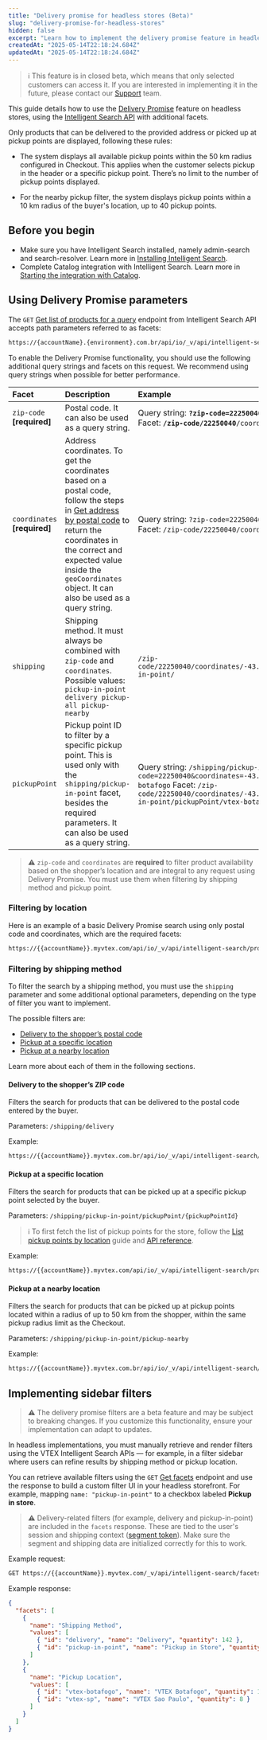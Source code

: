 ```yaml
---
title: "Delivery promise for headless stores (Beta)"
slug: "delivery-promise-for-headless-stores"
hidden: false
excerpt: "Learn how to implement the delivery promise feature in headless stores."
createdAt: "2025-05-14T22:18:24.684Z"
updatedAt: "2025-05-14T22:18:24.684Z"
---
```


>ℹ️ This feature is in closed beta, which means that only selected customers can access it. If you are interested in implementing it in the future, please contact our [Support](https://support.vtex.com/hc/en-us) team.

This guide details how to use the [Delivery Promise](https://help.vtex.com/en/tutorial/delivery-promise-beta--p9EJH9GgxL0JceA6dBswd) feature on headless stores, using the [Intelligent Search API](https://developers.vtex.com/docs/api-reference/intelligent-search-api) with additional facets.

Only products that can be delivered to the provided address or picked up at pickup points are displayed, following these rules:

* The system displays all available pickup points within the 50 km radius configured in Checkout. This applies when the customer selects pickup in the header or a specific pickup point. There’s no limit to the number of pickup points displayed.

* For the nearby pickup filter, the system displays pickup points within a 10 km radius of the buyer's location, up to 40 pickup points.

## Before you begin

* Make sure you have Intelligent Search installed, namely admin-search and search-resolver. Learn more in [Installing Intelligent Search](https://help.vtex.com/en/tracks/vtex-intelligent-search--19wrbB7nEQcmwzDPl1l4Cb/4mwZGH252R3CCPRim8v0F3).
* Complete Catalog integration with Intelligent Search. Learn more in [Starting the integration with Catalog](https://help.vtex.com/en/tracks/vtex-intelligent-search--19wrbB7nEQcmwzDPl1l4Cb/2wBsO1AKTQZ04idbTKszI4).

## Using Delivery Promise parameters

The `GET` [Get list of products for a query](https://developers.vtex.com/docs/api-reference/intelligent-search-api#get-/product_search/-facets-) endpoint from Intelligent Search API accepts path parameters referred to as facets:

```txt
https://{accountName}.{environment}.com.br/api/io/_v/api/intelligent-search/product_search/{facets}
```

To enable the Delivery Promise functionality, you should use the following additional query strings and facets on this request. We recommend using query strings when possible for better performance.

| Facet | Description | Example |
| :---- | :---- | :---- |
| `zip-code` **\[required\]** | Postal code. It can also be used as a query string. | Query string: **`?zip-code=22250040`**`&coordinates=-43.18218231201172,-22.94549560546875` Facet: **`/zip-code/22250040`**`/coordinates/-43.18218231201172,-22.94549560546875` |
| `coordinates` **\[required\]** | Address coordinates. To get the coordinates based on a postal code, follow the steps in [Get address by postal code](https://developers.vtex.com/docs/guides/get-address-by-postal-code) to return the coordinates in the correct and expected value inside the `geoCoordinates` object. It can also be used as a query string. | Query string: `?zip-code=22250040&coordinates=-43.18218231201172,-22.94549560546875` Facet: `/zip-code/22250040/coordinates/-43.18218231201172,-22.94549560546875`  |
| `shipping` | Shipping method. It must always be combined with `zip-code` and `coordinates`. Possible values: `pickup-in-point delivery pickup-all pickup-nearby` | `/zip-code/22250040/coordinates/-43.18218231201172,-22.94549560546875/shipping/pickup-in-point/` |
| `pickupPoint` | Pickup point ID to filter by a specific pickup point. This is used only with the `shipping/pickup-in-point` facet, besides the required parameters. It can also be used as a query string. |  Query string: `/shipping/pickup-in-point?zip-code=22250040&coordinates=-43.18218231201172,-22.94549560546875&pickupPoint=vtex-botafogo` Facet: `/zip-code/22250040/coordinates/-43.18218231201172,-22.94549560546875/shipping/pickup-in-point/pickupPoint/vtex-botafogo` |

>⚠️ `zip-code` and `coordinates` are **required** to filter product availability based on the shopper’s location and are integral to any request using Delivery Promise. You must use them when filtering by shipping method and pickup point.

### Filtering by location

Here is an example of a basic Delivery Promise search using only postal code and coordinates, which are the required facets:

```txt
https://{{accountName}}.myvtex.com/api/io/_v/api/intelligent-search/product_search/zip-code/22250040/coordinates/-43.18218231201172,-22.94549560546875
```

### Filtering by shipping method

To filter the search by a shipping method, you must use the `shipping` parameter and some additional optional parameters, depending on the type of filter you want to implement.

The possible filters are:

* [Delivery to the shopper’s postal code](#delivery-to-the-shoppers-zip-code)
* [Pickup at a specific location](#pickup-at-a-specific-location)
* [Pickup at a nearby location](?tab=t.0#heading=h.qzpibergwrec)

Learn more about each of them in the following sections.

#### Delivery to the shopper’s ZIP code

Filters the search for products that can be delivered to the postal code entered by the buyer.

Parameters: `/shipping/delivery`

Example:

```txt
https://{{accountName}}.myvtex.com.br/api/io/_v/api/intelligent-search/product_search/zip-code/22250040/coordinates/-43.18218231201172,-22.94549560546875/shipping/delivery
```

#### Pickup at a specific location

Filters the search for products that can be picked up at a specific pickup point selected by the buyer.

Parameters: `/shipping/pickup-in-point/pickupPoint/{pickupPointId}`

>ℹ️ To first fetch the list of pickup points for the store, follow the [List pickup points by location](https://developers.vtex.com/docs/guides/list-pickup-points-by-location) guide and [API reference](https://developers.vtex.com/docs/api-reference/checkout-api#get-/api/checkout/pub/pickup-points).

Example:

```txt
https://{{accountName}}.myvtex.com/api/io/_v/api/intelligent-search/product_search/zip-code/22250040/coordinates/-43.18218231201172,-22.94549560546875/shipping/pickup-in-point/pickupPoint/vtex-botafogo
```

#### Pickup at a nearby location

Filters the search for products that can be picked up at pickup points located within a radius of up to 50 km from the shopper, within the same pickup radius limit as the Checkout.

Parameters: `/shipping/pickup-in-point/pickup-nearby`

Example:

```txt
https://{{accountName}}.myvtex.com.br/api/io/_v/api/intelligent-search/product_search/zip-code/22250040/coordinates/-43.18218231201172,-22.94549560546875/shipping/pickup-in-point/pickup-nearby 
```

## Implementing sidebar filters

>⚠️ The delivery promise filters are a beta feature and may be subject to breaking changes. If you customize this functionality, ensure your implementation can adapt to updates.

In headless implementations, you must manually retrieve and render filters using the VTEX Intelligent Search APIs — for example, in a filter sidebar where users can refine results by shipping method or pickup location.

You can retrieve available filters using the `GET` [Get facets](https://developers.vtex.com/docs/api-reference/intelligent-search-api#get-/facets/-facets-) endpoint and use the response to build a custom filter UI in your headless storefront. For example, mapping `name: "pickup-in-point"` to a checkbox labeled **Pickup in store**.

>⚠️ Delivery-related filters (for example, delivery and pickup-in-point) are included in the `facets` response. These are tied to the user's session and shipping context ([segment token](https://developers.vtex.com/docs/api-reference/session-manager-api#post-/api/sessions)). Make sure the segment and shipping data are initialized correctly for this to work.

Example request:

```txt
GET https://{{accountName}}.myvtex.com/_v/api/intelligent-search/facets/?query=moisturizer
```

Example response:

```json
{
  "facets": [
    {
      "name": "Shipping Method",
      "values": [
        { "id": "delivery", "name": "Delivery", "quantity": 142 },
        { "id": "pickup-in-point", "name": "Pickup in Store", "quantity": 37 }
      ]
    },
    {
      "name": "Pickup Location",
      "values": [
        { "id": "vtex-botafogo", "name": "VTEX Botafogo", "quantity": 12 },
        { "id": "vtex-sp", "name": "VTEX Sao Paulo", "quantity": 8 }
      ]
    }
  ]
}
```
